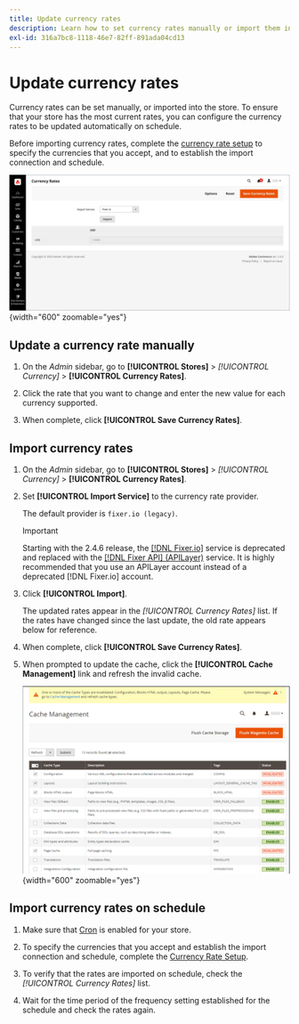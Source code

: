 ```yaml
---
title: Update currency rates
description: Learn how to set currency rates manually or import them into your store.
exl-id: 316a7bc8-1118-46e7-82ff-891ada04cd13
---
```

# Update currency rates

Currency rates can be set manually, or imported into the store. To ensure that your store has the most current rates, you can configure the currency rates to be updated automatically on schedule.

Before importing currency rates, complete the [currency rate setup](currency-configuration.md) to specify the currencies that you accept, and to establish the import connection and schedule.

![Currency rates](./assets/stores-currency-rate-update.png){width="600" zoomable="yes"}

## Update a currency rate manually

1. On the _Admin_ sidebar, go to **[!UICONTROL Stores]** > _[!UICONTROL Currency]_ > **[!UICONTROL Currency Rates]**.

1. Click the rate that you want to change and enter the new value for each currency supported.

1. When complete, click **[!UICONTROL Save Currency Rates]**.

## Import currency rates

1. On the _Admin_ sidebar, go to **[!UICONTROL Stores]** > _[!UICONTROL Currency]_ > **[!UICONTROL Currency Rates]**.

1. Set **[!UICONTROL Import Service]** to the currency rate provider.

   The default provider is `fixer.io (legacy)`.

   >[!IMPORTANT]
   >
   >Starting with the 2.4.6 release, the [[!DNL Fixer.io]](https://fixer.io/) service is deprecated and replaced with the [[!DNL Fixer API] (APILayer)](https://apilayer.com/marketplace/fixer-api) service. It is highly recommended that you use an APILayer account instead of a deprecated [!DNL Fixer.io] account.

1. Click **[!UICONTROL Import]**.

   The updated rates appear in the _[!UICONTROL Currency Rates]_ list. If the rates have changed since the last update, the old rate appears below for reference.

1. When complete, click **[!UICONTROL Save Currency Rates]**.

1. When prompted to update the cache, click the **[!UICONTROL Cache Management]** link and refresh the invalid cache.

   ![System message - refresh the invalid cache](./assets/currency-cache-update.png){width="600" zoomable="yes"}

## Import currency rates on schedule

1. Make sure that [Cron](../systems/cron.md) is enabled for your store.

1. To specify the currencies that you accept and establish the import connection and schedule, complete the [Currency Rate Setup](currency-configuration.md).

1. To verify that the rates are imported on schedule, check the _[!UICONTROL Currency Rates]_ list.

1. Wait for the time period of the frequency setting established for the schedule and check the rates again.
